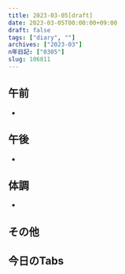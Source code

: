 ```yaml
---
title: 2023-03-05[draft]
date: 2023-03-05T00:00:00+09:00
draft: false
tags: ["diary", ""]
archives: ["2023-03"]
n年日記: ["0305"]
slug: 106811
---
```

## 午前
- 
## 午後
- 
## 体調
- 
## その他
## 今日のTabs